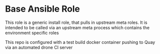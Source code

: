 # Base Ansible Role 

This role is a generic install role, that pulls in upstream meta roles. It is intended to be called via an upstream meta process which contains the environment specific roles

This repo is configured with a test build docker container pushing to Quay via an automated drone CI server
